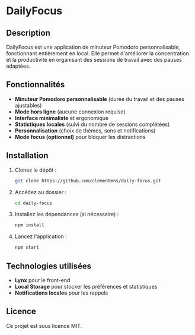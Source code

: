 # DailyFocus

## Description

DailyFocus est une application de minuteur Pomodoro personnalisable, fonctionnant entièrement en local. Elle permet d'améliorer la concentration et la productivité en organisant des sessions de travail avec des pauses adaptées.

## Fonctionnalités

- **Minuteur Pomodoro personnalisable** (durée du travail et des pauses ajustables)
- **Mode hors ligne** (aucune connexion requise)
- **Interface minimaliste** et ergonomique
- **Statistiques locales** (suivi du nombre de sessions complétées)
- **Personnalisation** (choix de thèmes, sons et notifications)
- **Mode focus (optionnel)** pour bloquer les distractions

## Installation

1. Clonez le dépôt :

   ```sh
   git clone https://github.com/clementmns/daily-focus.git
   ```

2. Accédez au dossier :

   ```sh
   cd daily-focus
   ```

3. Installez les dépendances (si nécessaire) :

   ```sh
   npm install
   ```

4. Lancez l'application :

   ```sh
   npm start
   ```

## Technologies utilisées

- **Lynx** pour le front-end
- **Local Storage** pour stocker les préférences et statistiques
- **Notifications locales** pour les rappels

## Licence

Ce projet est sous licence MIT.
